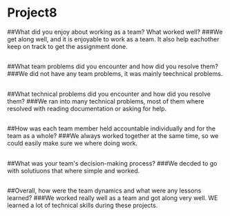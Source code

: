 # Project8
##What did you enjoy about working as a team? What worked well?
###We get along well, and it is enjoyable to work as a team. It also help eachother keep on track to get the assignment done.
##
##What team problems did you encounter and how did you resolve them?
###We did not have any team problems, it was mainly teechnical problems.
##
##What technical problems did you encounter and how did you resolve them?
###We ran into many technical problems, most of them where resolved with reading documentation or asking for help.
##
##How was each team member held accountable individually and for the team as a whole?
###We always worked together at the same time, so we could easily make sure we where doing work.
##
##What was your team's decision-making process?
###We decded to go with solutiuons that where simple and worked.
##
##Overall, how were the team dynamics and what were any lessons learned?
###We worked really well as a team and got along very well. WE learned a lot of technical skills during these projects.
